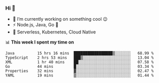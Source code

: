 ### Hi 👋

<!--
**nodejh/nodejh** is a ✨ _special_ ✨ repository because its `README.md` (this file) appears on your GitHub profile.

Here are some ideas to get you started:

- 🔭 I’m currently working on ...
- 🌱 I’m currently learning ...
- 👯 I’m looking to collaborate on ...
- 🤔 I’m looking for help with ...
- 💬 Ask me about ...
- 📫 How to reach me: ...
- 😄 Pronouns: ...
- ⚡ Fun fact: ...
-->

- 🔭 I’m currently working on something cool :wink:
- ⚡ Node.js, Java, Go :thought_balloon:
- 🤖 Serverless, Kubernetes, Cloud Native

📊 **This week I spent my time on**

<!--START_SECTION:waka-->

```text
Java          15 hrs 16 mins  █████████████████▒░░░░░░░   68.99 %
TypeScript    2 hrs 53 mins   ███▒░░░░░░░░░░░░░░░░░░░░░   13.04 %
XML           1 hr 40 mins    ██░░░░░░░░░░░░░░░░░░░░░░░   07.58 %
Go            44 mins         █░░░░░░░░░░░░░░░░░░░░░░░░   03.34 %
Properties    32 mins         ▓░░░░░░░░░░░░░░░░░░░░░░░░   02.47 %
YAML          19 mins         ▒░░░░░░░░░░░░░░░░░░░░░░░░   01.44 %
```

<!--END_SECTION:waka-->


<!--
:traffic_light: **Visitors**

![visitors](https://visitor-badge.glitch.me/badge?page_id=nodejh.nodejh)
-->
